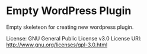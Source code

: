 Empty WordPress Plugin
======================

Empty skeleteon for creating new wordpress plugin.

License: GNU General Public License v3.0
License URI: http://www.gnu.org/licenses/gpl-3.0.html
